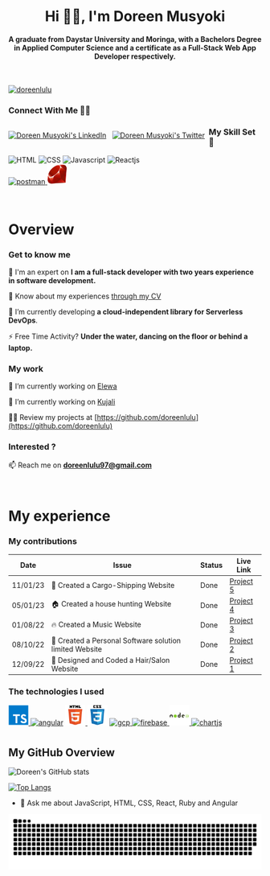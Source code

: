 <!-- 
  Welcome to iTalanta Open Source!
  This repository will act as your home repo for the iTalanta/Moringa open source intern/externship.

  Please fork and update this portfolio page to fit your profile.
-->

<!-- 
  -- SECTION: INTRODUCTION
  -- 
  -->

<h1 align="center">Hi 👋🏾, I'm Doreen Musyoki</h1>
<!-- TODO: Replace with your intro text -->
<!-- Example: Just graduated from Moringa, readyc  to start my first internship experience! -->
<h4 align="center">A graduate from Daystar University and Moringa, with a Bachelors Degree in Applied Computer Science and a certificate as a Full-Stack Web App Developer respectively.</h4>

<br/>

<p align="left"> <a href="https://github.com/doreenlulu?achievement=pull-shark&tab=achievements"><img src="https://github-profile-trophy.vercel.app/?username=doreenlulu" alt="doreenlulu" /></a> </p>

<!-- SOCIALS. TODO: SWAP OUT YOUR URL AND NAME. -->
### Connect With Me 🤝🤝
<p align="left" style="float: left;"> 
  <!-- LinkedIn -->
  <a href="https://www.linkedin.com/in/doreen-lulu-6b4697193/" target="blank"><img src="https://img.shields.io/badge/LinkedIn-0077B5?style=for-the-badge&logo=linkedin&logoColor=white" alt="Doreen Musyoki's LinkedIn" /></a> 
  <span>&nbsp;</span>
  <!-- Twitter -->
  <a href="https://twitter.com/lulu_doreen" target="blank"><img src="https://img.shields.io/badge/Twitter-1DA1F2?style=for-the-badge&logo=twitter&logoColor=white" alt="Doreen Musyoki's Twitter" /></a> 
  <span>&nbsp;</span>

  ### My Skill Set :rocket:
![HTML](https://img.shields.io/badge/html5-%3776AB.svg?style=for-the-badge&logo=html5&logoColor=white&color=E34F26)
![CSS](https://img.shields.io/badge/css3-%1572B6.svg?style=for-the-badge&logo=css3&logoColor=white&color=1572B6)
![Javascript](https://img.shields.io/badge/javscript-%F7DF1E.svg?style=for-the-badge&logo=javascript&logoColor=black&color=F7DF1E)
![Reactjs](https://img.shields.io/badge/react-%7396.svg?style=for-the-badge&logo=react&color=FF2D20)\
<a href="https://postman.com" target="_blank" rel="noreferrer"> <img src="https://www.vectorlogo.zone/logos/getpostman/getpostman-icon.svg" alt="postman" width="40" height="40"/> </a>
<a href="https://www.ruby-lang.org/en/" target="_blank" rel="noreferrer"> <img src="https://raw.githubusercontent.com/devicons/devicon/master/icons/ruby/ruby-original.svg" alt="ruby" width="40" height="40"/> </a>


</p>

<br/>


<!-- 
  -- SECTION: OVERVIEW
  -- 
  -->

<h1>Overview</h1>

### Get to know me

💬 I'm an expert on **I am a full-stack developer with two years experience in software development.**

📄 Know about my experiences [through my CV](Doreen's%20Curriculum%20Vitae.docx)

🌱 I’m currently developing **a cloud-independent library for Serverless DevOps**.

⚡ Free Time Activity? **Under the water, dancing on the floor or behind a laptop.**

### My work

🔭 I’m currently working on [Elewa](https://github.com/italanta/elewa)
<!-- OR -->
🔭 I’m currently working on [Kujali](https://github.com/italanta/kujali)

👨‍💻 Review my projects at [https://github.com/doreenlulu](https://github.com/doreenlulu)

### Interested ?

📫 Reach me on **doreenlulu97@gmail.com**

<br />

<!-- 
  -- SECTION: MY EXPERIENCE
  -- 
  -->
  <h1>My experience</h1>
  
### My contributions

| Date     	| Issue 	| Status 	| Live Link 	|
|----------	|-------	|--------	|------	|
| 11/01/23 	| 🚚 Created a Cargo-Shipping Website | Done | [Project 5](http://35.172.230.181:8000) |
| 05/01/23 	| 🏠 Created a house hunting Website | Done | [Project 4](http://35.172.230.181:8000) |
| 01/08/22 	| 🔥 Created a Music Website | Done | [Project 3](https://limce-freedom.netlify.app) |
| 08/10/22 	| 🎨 Created a Personal Software solution limited Website | Done | [Project 2](https://sunny-parfait-65ea65.netlify.app) |
| 12/09/22 	| 💄 Designed and Coded a Hair/Salon Website | Done | [Project 1](https://doreenlulu.github.io/hair-refinery-salon/) |



### The technologies I used

<p style="margin-top:10px"> <a href="https://www.typescriptlang.org/" target="_blank" rel="noreferrer"> <img src="https://raw.githubusercontent.com/devicons/devicon/master/icons/typescript/typescript-original.svg" alt="typescript" width="40" height="40"/> </a><a href="https://angular.io" target="_blank" rel="noreferrer"> <img src="https://angular.io/assets/images/logos/angular/angular.svg" alt="angular" width="40" height="40"/></a> <a href="https://www.w3.org/html/" target="_blank" rel="noreferrer"> <img src="https://raw.githubusercontent.com/devicons/devicon/master/icons/html5/html5-original-wordmark.svg" alt="html5" width="40" height="40"/> </a>  <a href="https://www.w3schools.com/css/" target="_blank" rel="noreferrer"> <img src="https://raw.githubusercontent.com/devicons/devicon/master/icons/css3/css3-original-wordmark.svg" alt="css3" width="40" height="40"/></a>  <a href="https://cloud.google.com" target="_blank" rel="noreferrer"> <img src="https://www.vectorlogo.zone/logos/google_cloud/google_cloud-icon.svg" alt="gcp" width="40" height="40"/> </a>  <a href="https://firebase.google.com/" target="_blank" rel="noreferrer"> <img src="https://www.vectorlogo.zone/logos/firebase/firebase-icon.svg" alt="firebase" width="40" height="40"/></a><a href="https://nodejs.org" target="_blank" rel="noreferrer"> <img src="https://raw.githubusercontent.com/devicons/devicon/master/icons/nodejs/nodejs-original-wordmark.svg" alt="nodejs" width="40" height="40"/> </a> <a href="https://www.chartjs.org" target="_blank" rel="noreferrer"> <img src="https://www.chartjs.org/media/logo-title.svg" alt="chartjs" width="40" height="40"/></a> </p>

<!-- END: EXPERIENCE I -->

<!-- Section: GITHUB OVERVIEW -->
#

<h2 align="left">My GitHub Overview</h2>

![Doreen's GitHub stats](https://github-readme-stats.vercel.app/api?username=doreenlulu&hide=issues&theme=tokyonight)
<!-- ![Doreen's GitHub stats](https://github-readme-stats.vercel.app/api?username=doreenlulu&show_icons=true&theme=tokyonight) -->
[![Top Langs](https://github-readme-stats.vercel.app/api/top-langs/?username=doreenlulu&layout=compact)](https://github.com/doreenlulu/github-readme-stats)

<!-- ## Wakatime Review
[![wakatime](https://wakatime.com/badge/user/b9dd78f7-1a08-4d65-8481-49bbad6a40a0.svg)](https://wakatime.com/@b9dd78f7-1a08-4d65-8481-49bbad6a40a0) -->
- 💬 Ask me about JavaScript, HTML, CSS, React, Ruby and Angular

![Snake animation](https://github.com/doreenlulu/doreenlulu/blob/snake/github-contribution-grid-snake.svg)
<!-- END -->
